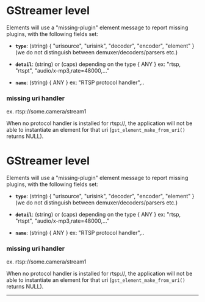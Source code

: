 # GStreamer level

Elements will use a "missing-plugin" element message to report
missing plugins, with the following fields set:

* **`type`**: (string) { "urisource", "urisink", "decoder", "encoder",
"element" } (we do not distinguish between demuxer/decoders/parsers etc.)

* **`detail`**: (string) or (caps) depending on the type { ANY } ex: "rtsp,
"rtspt", "audio/x-mp3,rate=48000,…"

* **`name`**: (string) { ANY } ex: "RTSP protocol handler",..

### missing uri handler

ex. rtsp://some.camera/stream1

When no protocol handler is installed for rtsp://, the application will not be
able to instantiate an element for that uri (`gst_element_make_from_uri()`
returns NULL).

# GStreamer level

Elements will use a "missing-plugin" element message to report
missing plugins, with the following fields set:

* **`type`**: (string) { "urisource", "urisink", "decoder", "encoder",
"element" } (we do not distinguish between demuxer/decoders/parsers etc.)

* **`detail`**: (string) or (caps) depending on the type { ANY } ex: "rtsp,
"rtspt", "audio/x-mp3,rate=48000,…"

* **`name`**: (string) { ANY } ex: "RTSP protocol handler",..

### missing uri handler

ex. rtsp://some.camera/stream1

When no protocol handler is installed for rtsp://, the application will not be
able to instantiate an element for that uri (`gst_element_make_from_uri()`
returns NULL).


---

